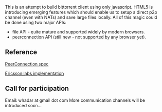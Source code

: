 This is an attempt to build bittorrent client using only javascript.
HTML5 is introducing emerging features which should enable us to setup a direct p2p channel (even with NATs)
and save large files locally. All of this magic could be done using two major APIs:

* file API - quite mature and supported widely by modern browsers.
* peerconnection API (still new - not supported by any browser yet).

## Reference
[PeerConnection spec](http://www.whatwg.org/specs/web-apps/current-work/webrtc.html#peerconnection)

[Ericsson labs implementation](https://labs.ericsson.com/apis/web-real-time-communication/)

## Call for participation
Email: whadar at gmail dot com
More communication channels will be introduced soon...